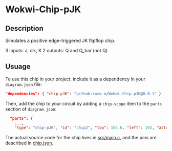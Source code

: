 # Wokwi-Chip-pJK
## Description
Simulates a positive edge-triggered JK flipflop chip.

3 inputs: J, clk, K
2 outputs: Q and Q_bar (not Q)

## Usuage
To use this chip in your project, include it as a dependency in your `diagram.json` file:

```json
"dependencies": { "chip-pJK": "github:rozw-m/Wokwi-Chip-pJK@0.0.1" }
```

Then, add the chip to your circuit by adding a `chip-scope` item to the `parts` section of `diagram.json`:

```json
  "parts": {
    ...,
    "type": "chip-pJK", "id": "chip2", "top": 105.6, "left": 192, "attrs": {},
```

The actual source code for the chip lives in [src/main.c](https://github.com/rozw-m/Wokwi-Chip-pJK/blob/main/src/main.c), and the pins are described in [chip.json](https://github.com/rozw-m/Wokwi-Chip-pJK/blob/main/chip.json).
